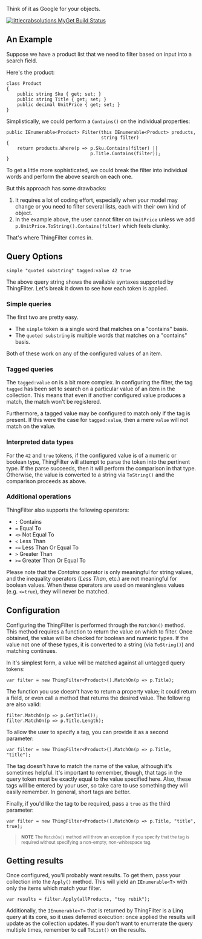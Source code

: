 Think of it as Google for your objects.

[![littlecrabsolutions MyGet Build Status](https://www.myget.org/BuildSource/Badge/littlecrabsolutions?identifier=526ca85a-64e9-4255-9774-61bb974a3487)](https://www.myget.org/)

## An Example

Suppose we have a product list that we need to filter based on input into a search field.

Here's the product:

	class Product
	{
		public string Sku { get; set; }
		public string Title { get; set; }
		public decimal UnitPrice { get; set; }
	}

Simplistically, we could perform a `Contains()` on the individual properties:

	public IEnumerable<Product> Filter(this IEnumerable<Product> products,
									   string filter)
	{
		return products.Where(p => p.Sku.Contains(filter) ||
                                   p.Title.Contains(filter));
	}

To get a little more sophisticated, we could break the filter into individual words and perform the above search on each one.

But this approach has some drawbacks:

1. It requires a lot of coding effort, especially when your model may change or you need to filter several lists, each with their own kind of object.
2. In the example above, the user cannot filter on `UnitPrice` unless we add `p.UnitPrice.ToString().Contains(filter)` which feels clunky.

That's where ThingFilter comes in.

## Query Options

	simple "quoted substring" tagged:value 42 true

The above query string shows the available syntaxes supported by ThingFilter.  Let's break it down to see how each token is applied.

### Simple queries

The first two are pretty easy.

- The `simple` token is a single word that matches on a "contains" basis.
- The `quoted substring` is multiple words that matches on a "contains" basis.

Both of these work on any of the configured values of an item.

### Tagged queries

The `tagged:value` on is a bit more complex.  In configuring the filter, the tag `tagged` has been set to search on a particular value of an item in the collection.  This means that even if another configured value produces a match, the match won't be registered.

Furthermore, a tagged value may be configured to match only if the tag is present.  If this were the case for `tagged:value`, then a mere `value` will not match on the value.

### Interpreted data types

For the `42` and `true` tokens, if the configured value is of a numeric or boolean type, ThingFilter will attempt to parse the token into the pertinent type.  If the parse succeeds, then it will perform the comparison in that type.  Otherwise, the value is converted to a string via `ToString()` and the comparison proceeds as above.

### Additional operations

ThingFilter also supports the following operators:

- `:` Contains
- `=` Equal To
- `<>` Not Equal To
- `<` Less Than
- `<=` Less Than Or Equal To
- `>` Greater Than
- `>=` Greater Than Or Equal To

Please note that the *Contains* operator is only meaningful for string values, and the inequality operators (*Less Than*, etc.) are not meaningful for boolean values.  When these operators are used on meaningless values (e.g. `<=true`), they will never be matched.

## Configuration

Configuring the ThingFilter is performed through the `MatchOn()` method.  This method requires a function to return the value on which to filter.  Once obtained, the value will be checked for boolean and numeric types.  If the value not one of these types, it is converted to a string (via `ToString()`) and matching continues.

In it's simplest form, a value will be matched against all untagged query tokens:

	var filter = new ThingFilter<Product>().MatchOn(p => p.Title);

The function you use doesn't have to return a property value; it could return a field, or even call a method that returns the desired value.  The following are also valid:

	filter.MatchOn(p => p.GetTitle());
	filter.MatchOn(p => p.Title.Length);

To allow the user to specify a tag, you can provide it as a second parameter:

	var filter = new ThingFilter<Product>().MatchOn(p => p.Title, "title");

The tag doesn't have to match the name of the value, although it's sometimes helpful.  It's important to remember, though, that tags in the query token must be exactly equal to the value specified here.  Also, these tags will be entered by your user, so take care to use something they will easily remember.  In general, short tags are better.

Finally, if you'd like the tag to be required, pass a `true` as the third parameter:

	var filter = new ThingFilter<Product>().MatchOn(p => p.Title, "title", true);

><small>**NOTE** The `MatchOn()` method will throw an exception if you specify that the tag is required without specifying a non-empty, non-whitespace tag.</small>

## Getting results

Once configured, you'll probably want results.  To get them, pass your collection into the `Apply()` method.  This will yield an `IEnumerable<T>` with only the items which match your filter.

	var results = filter.Apply(allProducts, "toy rubik");

Additionally, the `IEnumerable<T>` that is returned by ThingFilter is a Linq query at its core, so it uses deferred execution: once applied the results will update as the collection updates.  If you don't want to enumerate the query multiple times, remember to call `ToList()` on the results.
